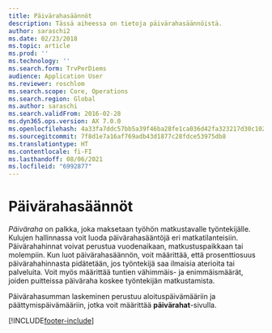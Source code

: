```yaml
---
title: Päivärahasäännöt
description: Tässä aiheessa on tietoja päivärahasäännöistä.
author: saraschi2
ms.date: 02/23/2018
ms.topic: article
ms.prod: ''
ms.technology: ''
ms.search.form: TrvPerDiems
audience: Application User
ms.reviewer: roschlom
ms.search.scope: Core, Operations
ms.search.region: Global
ms.author: saraschi
ms.search.validFrom: 2016-02-28
ms.dyn365.ops.version: AX 7.0.0
ms.openlocfilehash: 4a33fa7ddc57bb5a39f46ba28fe1ca036d42fa323217d30c102b723439f121ff
ms.sourcegitcommit: 7f8d1e7a16af769adb43d1877c28fdce53975db8
ms.translationtype: HT
ms.contentlocale: fi-FI
ms.lasthandoff: 08/06/2021
ms.locfileid: "6992877"
---
```

# <a name="per-diem-rules"></a>Päivärahasäännöt

*Päiväraha* on palkka, joka maksetaan työhön matkustavalle työntekijälle. Kulujen hallinnassa voit luoda päivärahasääntöjä eri matkatilanteisiin. Päivärahahinnat voivat perustua vuodenaikaan, matkustuspaikkaan tai molempiin. Kun luot päivärahasäännön, voit määrittää, että prosenttiosuus päivärahahinnasta pidätetään, jos työntekijä saa ilmaisia aterioita tai palveluita. Voit myös määrittää tuntien vähimmäis- ja enimmäismäärät, joiden puitteissa päiväraha koskee työntekijän matkustamista.

Päivärahasumman laskeminen perustuu aloituspäivämääriin ja päättymispäivämääriin, jotka voit määrittää **päivärahat**-sivulla.


[!INCLUDE[footer-include](../includes/footer-banner.md)]